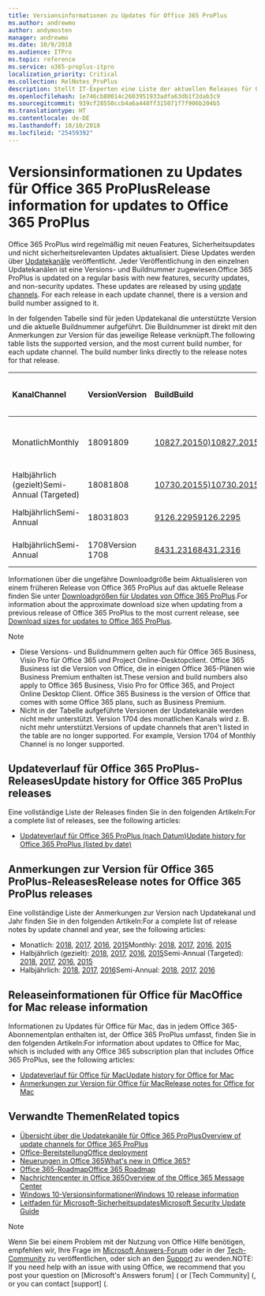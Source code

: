 ```yaml
---
title: Versionsinformationen zu Updates für Office 365 ProPlus
ms.author: andrewmo
author: andymosten
manager: andrewmo
ms.date: 10/9/2018
ms.audience: ITPro
ms.topic: reference
ms.service: o365-proplus-itpro
localization_priority: Critical
ms.collection: RelNotes_ProPlus
description: Stellt IT-Experten eine Liste der aktuellen Releases für Office 365 ProPlus für jeden Updatekanal sowie Links zu Anmerkungen zur Version und zum Updateverlauf zur Verfügung.
ms.openlocfilehash: 1e746cb80014c2603951933adfa63db1f2dab3c9
ms.sourcegitcommit: 939cf28550ccb4a6a448ff315071f7f906b204b5
ms.translationtype: HT
ms.contentlocale: de-DE
ms.lasthandoff: 10/10/2018
ms.locfileid: "25459392"
---
```

# <a name="release-information-for-updates-to-office-365-proplus"></a><span data-ttu-id="9e543-103">Versionsinformationen zu Updates für Office 365 ProPlus</span><span class="sxs-lookup"><span data-stu-id="9e543-103">Release information for updates to Office 365 ProPlus</span></span>

<span data-ttu-id="9e543-p101">Office 365 ProPlus wird regelmäßig mit neuen Features, Sicherheitsupdates und nicht sicherheitsrelevanten Updates aktualisiert. Diese Updates werden über [Updatekanäle](https://docs.microsoft.com/DeployOffice/overview-of-update-channels-for-office-365-proplus) veröffentlicht. Jeder Veröffentlichung in den einzelnen Updatekanälen ist eine Versions- und Buildnummer zugewiesen.</span><span class="sxs-lookup"><span data-stu-id="9e543-p101">Office 365 ProPlus is updated on a regular basis with new features, security updates, and non-security updates. These updates are released by using [update channels](https://docs.microsoft.com/DeployOffice/overview-of-update-channels-for-office-365-proplus). For each release in each update channel, there is a version and build number assigned to it.</span></span> 

<span data-ttu-id="9e543-p102">In der folgenden Tabelle sind für jeden Updatekanal die unterstützte Version und die aktuelle Buildnummer aufgeführt. Die Buildnummer ist direkt mit den Anmerkungen zur Version für das jeweilige Release verknüpft.</span><span class="sxs-lookup"><span data-stu-id="9e543-p102">The following table lists the supported version, and the most current build number, for each update channel. The build number links directly to the release notes for that release.</span></span> 

  
|<span data-ttu-id="9e543-109">**Kanal**</span><span class="sxs-lookup"><span data-stu-id="9e543-109">**Channel**</span></span>|<span data-ttu-id="9e543-110">**Version**</span><span class="sxs-lookup"><span data-stu-id="9e543-110">**Version**</span></span>|<span data-ttu-id="9e543-111">**Build**</span><span class="sxs-lookup"><span data-stu-id="9e543-111">**Build**</span></span>|<span data-ttu-id="9e543-112">**Veröffentlichungsdatum**</span><span class="sxs-lookup"><span data-stu-id="9e543-112">**Release date**</span></span>|<span data-ttu-id="9e543-113">**Version unterstützt bis**</span><span class="sxs-lookup"><span data-stu-id="9e543-113">**Version supported until**</span></span>|
|:-----|:-----|:-----|:-----|:-----|
|<span data-ttu-id="9e543-114">Monatlich</span><span class="sxs-lookup"><span data-stu-id="9e543-114">Monthly</span></span>  <br/> |<span data-ttu-id="9e543-115">1809</span><span class="sxs-lookup"><span data-stu-id="9e543-115">1809</span></span>  <br/> |[<span data-ttu-id="9e543-116">10827.20150)</span><span class="sxs-lookup"><span data-stu-id="9e543-116">10827.20150)</span></span>](monthly-channel-2018.md#version-1809-october-9)  <br/> | <span data-ttu-id="9e543-117">9. Oktober 2018</span><span class="sxs-lookup"><span data-stu-id="9e543-117">October 9, 2018</span></span>  <br/> |<span data-ttu-id="9e543-118">Veröffentlichung von Version 1810</span><span class="sxs-lookup"><span data-stu-id="9e543-118">Version 1808 is released</span></span> <br/>|
|<span data-ttu-id="9e543-119">Halbjährlich (gezielt)</span><span class="sxs-lookup"><span data-stu-id="9e543-119">Semi-Annual (Targeted)</span></span>  <br/> |<span data-ttu-id="9e543-120">1808</span><span class="sxs-lookup"><span data-stu-id="9e543-120">1808</span></span>  <br/> |[<span data-ttu-id="9e543-121">10730.20155)</span><span class="sxs-lookup"><span data-stu-id="9e543-121">10730.20155)</span></span>](semi-annual-channel-targeted-2018.md#version-1808-october-9)  <br/> | <span data-ttu-id="9e543-122">9. Oktober 2018</span><span class="sxs-lookup"><span data-stu-id="9e543-122">October 9, 2018</span></span>  <br/> | <span data-ttu-id="9e543-123">13. März 2019</span><span class="sxs-lookup"><span data-stu-id="9e543-123">March 13, 2019</span></span> <br/>|
|<span data-ttu-id="9e543-124">Halbjährlich</span><span class="sxs-lookup"><span data-stu-id="9e543-124">Semi-Annual</span></span> <br/> |<span data-ttu-id="9e543-125">1803</span><span class="sxs-lookup"><span data-stu-id="9e543-125">1803</span></span>  <br/> | [<span data-ttu-id="9e543-126">9126.2295</span><span class="sxs-lookup"><span data-stu-id="9e543-126">9126.2295</span></span>](semi-annual-channel-2018.md#version-1803-october-9) <br/> |<span data-ttu-id="9e543-127">9. Oktober 2018</span><span class="sxs-lookup"><span data-stu-id="9e543-127">October 9, 2018</span></span>  <br/> | <span data-ttu-id="9e543-128">10. Dezember 2019</span><span class="sxs-lookup"><span data-stu-id="9e543-128">December 10, 2019</span></span> <br/>|
|<span data-ttu-id="9e543-129">Halbjährlich</span><span class="sxs-lookup"><span data-stu-id="9e543-129">Semi-Annual</span></span> <br/> |<span data-ttu-id="9e543-130">1708</span><span class="sxs-lookup"><span data-stu-id="9e543-130">Version 1708</span></span>  <br/> |[<span data-ttu-id="9e543-131">8431.2316</span><span class="sxs-lookup"><span data-stu-id="9e543-131">8431.2316</span></span>](semi-annual-channel-2018.md#version-1708-october-9)  <br/> |<span data-ttu-id="9e543-132">9. Oktober 2018</span><span class="sxs-lookup"><span data-stu-id="9e543-132">October 9, 2018</span></span>  <br/> | <span data-ttu-id="9e543-133">13. März 2019</span><span class="sxs-lookup"><span data-stu-id="9e543-133">March 13, 2019</span></span> <br/>|

<span data-ttu-id="9e543-134">Informationen über die ungefähre Downloadgröße beim Aktualisieren von einem früheren Release von Office 365 ProPlus auf das aktuelle Release finden Sie unter [Downloadgrößen für Updates von Office 365 ProPlus](download-sizes-office365-proplus-updates.md).</span><span class="sxs-lookup"><span data-stu-id="9e543-134">For information about the approximate download size when updating from a previous release of Office 365 ProPlus to the most current release, see [Download sizes for updates to Office 365 ProPlus](download-sizes-office365-proplus-updates.md).</span></span>

> [!NOTE]
> - <span data-ttu-id="9e543-p103">Diese Versions- und Buildnummern gelten auch für Office 365 Business, Visio Pro für Office 365 und Project Online-Desktopclient. Office 365 Business ist die Version von Office, die in einigen Office 365-Plänen wie Business Premium enthalten ist.</span><span class="sxs-lookup"><span data-stu-id="9e543-p103">These version and build numbers also apply to Office 365 Business, Visio Pro for Office 365, and Project Online Desktop Client. Office 365 Business is the version of Office that comes with some Office 365 plans, such as Business Premium.</span></span>
> - <span data-ttu-id="9e543-p104">Nicht in der Tabelle aufgeführte Versionen der Updatekanäle werden nicht mehr unterstützt. Version 1704 des monatlichen Kanals wird z. B. nicht mehr unterstützt.</span><span class="sxs-lookup"><span data-stu-id="9e543-p104">Versions of update channels that aren't listed in the table are no longer supported. For example, Version 1704 of Monthly Channel is no longer supported.</span></span> 


## <a name="update-history-for-office-365-proplus-releases"></a><span data-ttu-id="9e543-139">Updateverlauf für Office 365 ProPlus-Releases</span><span class="sxs-lookup"><span data-stu-id="9e543-139">Update history for Office 365 ProPlus releases</span></span>

<span data-ttu-id="9e543-140">Eine vollständige Liste der Releases finden Sie in den folgenden Artikeln:</span><span class="sxs-lookup"><span data-stu-id="9e543-140">For a complete list of releases, see the following articles:</span></span>
 - [<span data-ttu-id="9e543-141">Updateverlauf für Office 365 ProPlus (nach Datum)</span><span class="sxs-lookup"><span data-stu-id="9e543-141">Update history for Office 365 ProPlus (listed by date)</span></span>](update-history-office365-proplus-by-date.md)

## <a name="release-notes-for-office-365-proplus-releases"></a><span data-ttu-id="9e543-142">Anmerkungen zur Version für Office 365 ProPlus-Releases</span><span class="sxs-lookup"><span data-stu-id="9e543-142">Release notes for Office 365 ProPlus releases</span></span>

<span data-ttu-id="9e543-143">Eine vollständige Liste der Anmerkungen zur Version nach Updatekanal und Jahr finden Sie in den folgenden Artikeln:</span><span class="sxs-lookup"><span data-stu-id="9e543-143">For a complete list of release notes by update channel and year, see the following articles:</span></span>
 - <span data-ttu-id="9e543-144">Monatlich: [2018](monthly-channel-2018.md), [2017](monthly-channel-2017.md), [2016](monthly-channel-2016.md), [2015](monthly-channel-2015.md)</span><span class="sxs-lookup"><span data-stu-id="9e543-144">Monthly: [2018](monthly-channel-2018.md), [2017](monthly-channel-2017.md), [2016](monthly-channel-2016.md), [2015](monthly-channel-2015.md)</span></span>
 - <span data-ttu-id="9e543-145">Halbjährlich (gezielt): [2018](semi-annual-channel-targeted-2018.md), [2017](semi-annual-channel-targeted-2017.md), [2016](semi-annual-channel-targeted-2016.md), [2015](semi-annual-channel-targeted-2015.md)</span><span class="sxs-lookup"><span data-stu-id="9e543-145">Semi-Annual (Targeted): [2018](semi-annual-channel-targeted-2018.md), [2017](semi-annual-channel-targeted-2017.md), [2016](semi-annual-channel-targeted-2016.md), [2015](semi-annual-channel-targeted-2015.md)</span></span>
 - <span data-ttu-id="9e543-146">Halbjährlich: [2018](semi-annual-channel-2018.md), [2017](semi-annual-channel-2017.md), [2016](semi-annual-channel-2016.md)</span><span class="sxs-lookup"><span data-stu-id="9e543-146">Semi-Annual: [2018](semi-annual-channel-2018.md), [2017](semi-annual-channel-2017.md), [2016](semi-annual-channel-2016.md)</span></span>

## <a name="office-for-mac-release-information"></a><span data-ttu-id="9e543-147">Releaseinformationen für Office für Mac</span><span class="sxs-lookup"><span data-stu-id="9e543-147">Office for Mac release information</span></span>

<span data-ttu-id="9e543-148">Informationen zu Updates für Office für Mac, das in jedem Office 365-Abonnementplan enthalten ist, der Office 365 ProPlus umfasst, finden Sie in den folgenden Artikeln:</span><span class="sxs-lookup"><span data-stu-id="9e543-148">For information about updates to Office for Mac, which is included with any Office 365 subscription plan that includes Office 365 ProPlus, see the following articles:</span></span>
 - [<span data-ttu-id="9e543-149">Updateverlauf für Office für Mac</span><span class="sxs-lookup"><span data-stu-id="9e543-149">Update history for Office for Mac</span></span>](update-history-office-for-mac.md)
 - [<span data-ttu-id="9e543-150">Anmerkungen zur Version für Office für Mac</span><span class="sxs-lookup"><span data-stu-id="9e543-150">Release notes for Office for Mac</span></span>](release-notes-office-for-mac.md)


## <a name="related-topics"></a><span data-ttu-id="9e543-151">Verwandte Themen</span><span class="sxs-lookup"><span data-stu-id="9e543-151">Related topics</span></span>

- [<span data-ttu-id="9e543-152">Übersicht über die Updatekanäle für Office 365 ProPlus</span><span class="sxs-lookup"><span data-stu-id="9e543-152">Overview of update channels for Office 365 ProPlus</span></span>](https://docs.microsoft.com/DeployOffice/overview-of-update-channels-for-office-365-proplus)
- [<span data-ttu-id="9e543-153">Office-Bereitstellung</span><span class="sxs-lookup"><span data-stu-id="9e543-153">Office deployment</span></span>](https://docs.microsoft.com/deployoffice/)
- [<span data-ttu-id="9e543-154">Neuerungen in Office 365</span><span class="sxs-lookup"><span data-stu-id="9e543-154">What's new in Office 365?</span></span>](https://support.office.com/article/95c8d81d-08ba-42c1-914f-bca4603e1426)
- [<span data-ttu-id="9e543-155">Office 365-Roadmap</span><span class="sxs-lookup"><span data-stu-id="9e543-155">Office 365 Roadmap</span></span>](https://products.office.com/business/office-365-roadmap)
- [<span data-ttu-id="9e543-156">Nachrichtencenter in Office 365</span><span class="sxs-lookup"><span data-stu-id="9e543-156">Overview of the Office 365 Message Center</span></span>](https://support.office.com/article/38fb3333-bfcc-4340-a37b-deda509c2093)
- [<span data-ttu-id="9e543-157">Windows 10-Versionsinformationen</span><span class="sxs-lookup"><span data-stu-id="9e543-157">Windows 10 release information</span></span>](https://www.microsoft.com/itpro/windows-10/release-information)
- [<span data-ttu-id="9e543-158">Leitfaden für Microsoft-Sicherheitsupdates</span><span class="sxs-lookup"><span data-stu-id="9e543-158">Microsoft Security Update Guide</span></span>](https://portal.msrc.microsoft.com/)

> [!NOTE]
> <span data-ttu-id="9e543-159">Wenn Sie bei einem Problem mit der Nutzung von Office Hilfe benötigen, empfehlen wir, Ihre Frage im [Microsoft Answers-Forum](https://answers.microsoft.com/) oder in der [Tech-Community](https://techcommunity.microsoft.com/) zu veröffentlichen, oder sich an den [Support](https://support.microsoft.com/contactus) zu wenden.</span><span class="sxs-lookup"><span data-stu-id="9e543-159">NOTE: If you need help with an issue with using Office, we recommend that you post your question on [Microsoft's Answers forum] ([](https://answers.microsoft.com/) or [Tech Community] ([](https://techcommunity.microsoft.com/), or you can contact [support] ([](https://support.microsoft.com/contactus).</span></span>
